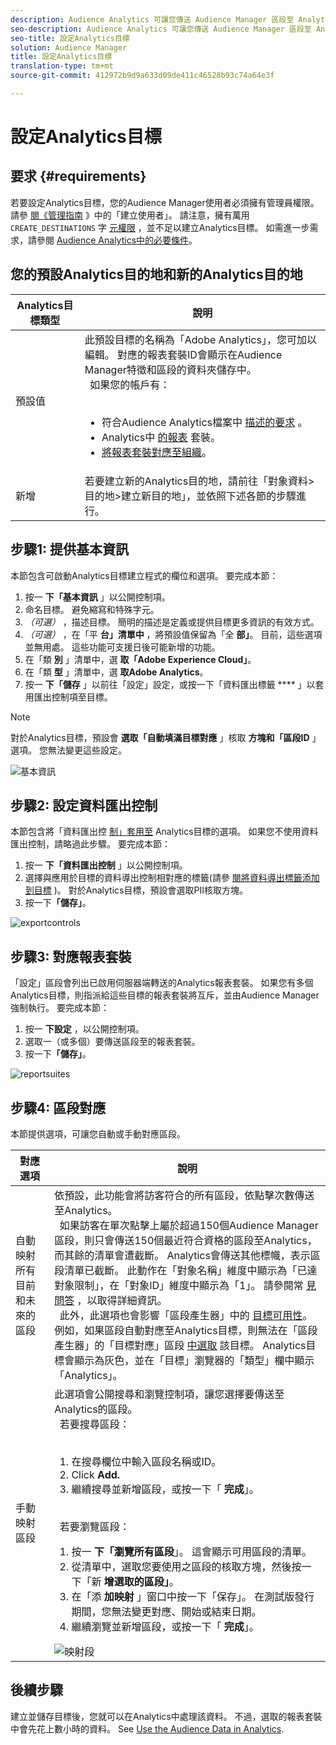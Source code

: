 ```yaml
---
description: Audience Analytics 可讓您傳送 Audience Manager 區段至 Analytics。若要使用此功能，您可以在 Audience Manager 中建立 Analytics 目的地並將區段對應至該目的地。
seo-description: Audience Analytics 可讓您傳送 Audience Manager 區段至 Analytics。若要使用此功能，您可以在 Audience Manager 中建立 Analytics 目的地並將區段對應至該目的地。
seo-title: 設定Analytics目標
solution: Audience Manager
title: 設定Analytics目標
translation-type: tm+mt
source-git-commit: 412972b9d9a633d09de411c46528b93c74a64e3f

---
```



# 設定Analytics目標

## 要求 {#requirements}

若要設定Analytics目標，您的Audience Manager使用者必須擁有管理員權限。 請參 [閱《管理指南](/help/using/features/administration/administration-overview.md#create-users) 》中的「建立使用者」。 請注意，擁有萬用 `CREATE_DESTINATIONS` 字 [元權限](/help/using/features/administration/administration-overview.md#wild-card-permissions) ，並不足以建立Analytics目標。
如需進一步需求，請參閱 [Audience Analytics中的必要條件](https://docs.adobe.com/content/help/en/analytics/integration/audience-analytics/mc-audiences-aam.html)。

## 您的預設Analytics目的地和新的Analytics目的地

| Analytics目標類型 | 說明 |
|---|---|
| 預設值 | 此預設目標的名稱為「Adobe Analytics」，您可加以編輯。 對應的報表套裝ID會顯示在Audience Manager特徵和區段的資料夾儲存中。 <br>  如果您的帳戶有： <br>  <ul><li>符合Audience Analytics檔案中 [描述的要求](https://docs.adobe.com/content/help/en/analytics/integration/audience-analytics/mc-audiences-aam.html) 。</li><li>Analytics中 [的報表](https://docs.adobe.com/content/help/en/analytics/admin/manage-report-suites/report-suites-admin.html) 套裝。</li><li>[將報表套裝對應至組織](https://docs.adobe.com/content/help/en/core-services/interface/about-core-services/report-suite-mapping.html)。</li></ul> |
| 新增 | 若要建立新的Analytics目的地，請前往「對象資料>目的地>建立新目的地」，並依照下述各節的步驟進行。 |

## 步驟1: 提供基本資訊

本節包含可啟動Analytics目標建立程式的欄位和選項。 要完成本節：

1. 按一 **下「基本資訊** 」以公開控制項。
2. 命名目標。 避免縮寫和特殊字元。
3. *（可選）* ，描述目標。 簡明的描述是定義或提供目標更多資訊的有效方式。
4. *（可選）* ，在「平 **台」清單中** ，將預設值保留為「全 **部」**。 目前，這些選項並無用處。 這些功能可支援日後可能新增的功能。
5. 在「類 **別** 」清單中，選 **取「Adobe Experience Cloud」**。
6. 在「類 **型** 」清單中，選 **取Adobe Analytics**。
7. 按一 **下「儲存** 」以前往「設定」設定，或按一下「資料匯出標籤 **** 」以套用匯出控制項至目標。

>[!NOTE]
>
>對於Analytics目標，預設會 **選取「自動填滿目標對應** 」核取 **方塊和「區段ID** 」選項。 您無法變更這些設定。

![基本資訊](assets/basicinformation.png)

## 步驟2: 設定資料匯出控制

本節包含將「資料匯出控 [制」套用至](/help/using/features/data-export-controls.md) Analytics目標的選項。 如果您不使用資料匯出控制，請略過此步驟。 要完成本節：

1. 按一 **下「資料匯出控制** 」以公開控制項。
1. 選擇與應用於目標的資料導出控制相對應的標籤(請參 [閱將資料導出標籤添加到目標](/help/using/features/destinations/add-data-export-labels.md) )。 對於Analytics目標，預設會選取PII核取方塊。
1. 按一下&#x200B;**「儲存」**。

![exportcontrols](assets/exportControls.png)

## 步驟3: 對應報表套裝

「設定」區段會列出已啟用伺服器端轉送的Analytics報表套裝。 如果您有多個Analytics目標，則指派給這些目標的報表套裝將互斥，並由Audience Manager強制執行。 要完成本節：

1. 按一 **下設定** ，以公開控制項。
1. 選取一（或多個）要傳送區段至的報表套裝。
1. 按一下&#x200B;**「儲存」**。

![reportsuites](assets/reportSuites.png)

## 步驟4: 區段對應

本節提供選項，可讓您自動或手動對應區段。

| 對應選項 | 說明 |
|---|---|
| 自動映射所有目前和未來的區段 | 依預設，此功能會將訪客符合的所有區段，依點擊次數傳送至Analytics。 <br>  如果訪客在單次點擊上屬於超過150個Audience Manager區段，則只會傳送150個最近符合資格的區段至Analytics，而其餘的清單會遭截斷。 Analytics會傳送其他標幟，表示區段清單已截斷。 此動作在「對象名稱」維度中顯示為「已達對象限制」，在「對象ID」維度中顯示為「1」。 請參閱常 [見問答](https://docs.adobe.com/content/help/en/analytics/integration/audience-analytics/audience-analytics-workflow/mc-audiences-faqs.html) ，以取得詳細資訊。 <br>  此外，此選項也會影響「區段產生器」中的 [目標可用性](/help/using/features/segments/segment-builder.md)。 例如，如果區段自動對應至Analytics目標，則無法在「區段產生器」的「目標對應」區段 [中選取](/help/using/features/segments/segment-builder.md#segment-builder-controls-destinations) 該目標。 Analytics目標會顯示為灰色，並在「目標」瀏覽器的「類型」欄中顯示「Analytics」。 |
| 手動映射區段 | 此選項會公開搜尋和瀏覽控制項，讓您選擇要傳送至Analytics的區段。 <br>  若要搜尋區段： <br>  <ol><li>在搜尋欄位中輸入區段名稱或ID。</li><li>Click <b>Add.</b></li><li>繼續搜尋並新增區段，或按一下「 <b>完成</b>」。</li></ol><br>  若要瀏覽區段： <ol><li>按一 <b>下「瀏覽所有區段</b>」。 這會顯示可用區段的清單。</li><li>從清單中，選取您要使用之區段的核取方塊，然後按一下「新 <b>增選取的區段」</b>。</li><li>在「添 <b>加映射</b> 」窗口中按一下「保存」。 在測試版發行期間，您無法變更對應、開始或結束日期。</li><li>繼續瀏覽並新增區段，或按一下「 <b>完成</b>」。</li></ol> ![映射段](assets/mapSegments.png) |

## 後續步驟

建立並儲存目標後，您就可以在Analytics中處理該資料。 不過，選取的報表套裝中會先花上數小時的資料。 See [Use the Audience Data in Analytics](https://docs.adobe.com/content/help/en/analytics/integration/audience-analytics/audience-analytics-workflow/use-audience-data-analytics.html).
